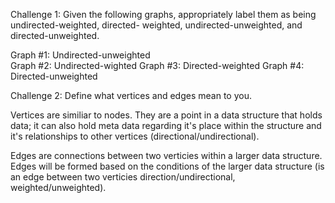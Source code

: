 Challenge 1: 
Given the following graphs, appropriately label them as being undirected-weighted, directed-
weighted, undirected-unweighted, and directed-unweighted. 

Graph #1: Undirected-unweighted  
Graph #2: Undirected-wighted
Graph #3: Directed-weighted
Graph #4: Directed-unweighted

Challenge 2: Define what vertices and edges mean to you.

Vertices are similiar to nodes. They are a point in a data structure that holds data; it can also hold meta data regarding it's place within the structure and it's relationships to other vertices (directional/undirectional).

Edges are connections between two verticies within a larger data structure. Edges will be formed based on the conditions of the larger data structure (is an edge between two verticies direction/undirectional, weighted/unweighted).